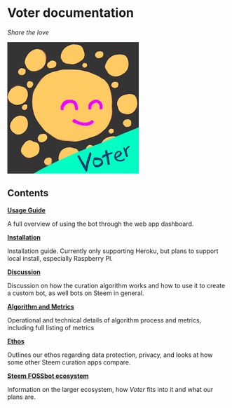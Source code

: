 # Voter documentation

_Share the love_

![](/img/voter-banner-300.png)

## Contents

**[Usage Guide](/docs/usage-guide.md)**

A full overview of using the bot through the web app dashboard.

**[Installation](/docs/installation.md)**

Installation guide. Currently only supporting Heroku, but plans to support local install, especially Raspberry PI.

**[Discussion](/docs/discussion.md)**

Discussion on how the curation algorithm works and how to use it to create a custom bot, as well bots on Steem in general.

**[Algorithm and Metrics](/docs/algorithm.md)**

Operational and technical details of algorithm process and metrics, including full listing of metrics

**[Ethos](/docs/ethos.md)**

Outlines our ethos regarding data protection, privacy, and looks at how some other Steem curation apps compare.

**[Steem FOSSbot ecosystem](/docs/ecosystem.md)**

Information on the larger ecosystem, how _Voter_ fits into it and what our plans are.